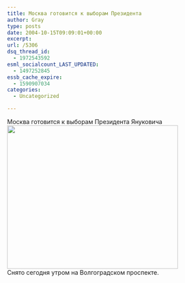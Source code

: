 ```yaml
---
title: Москва готовится к выборам Президента
author: Gray
type: posts
date: 2004-10-15T09:09:01+00:00
excerpt:
url: /5306
dsq_thread_id:
  - 1972543592
esml_socialcount_LAST_UPDATED:
  - 1497252845
essb_cache_expire:
  - 1590907034
categories:
  - Uncategorized

---
```








Москва готовится к выборам Президента Януковича  
<img src="https://i0.wp.com/www.searchengines.ru/blog/images/moscow_yanukovich.jpg?resize=400%2C335" width="400" height="335" alt="" border="0" data-recalc-dims="1" />  
Снято сегодня утром на Волгоградском проспекте.